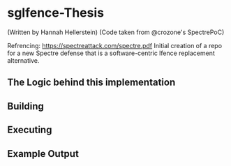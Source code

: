 # sglfence-Thesis
(Written by Hannah Hellerstein)
(Code taken from @crozone's SpectrePoC)

Refrencing: https://spectreattack.com/spectre.pdf 
Initial creation of a repo for a new Spectre defense that is a software-centric lfence replacement alternative.

## The Logic behind this implementation

## Building

## Executing

## Example Output


